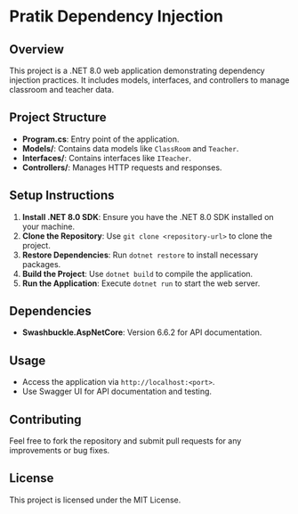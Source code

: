 # Pratik Dependency Injection

## Overview

This project is a .NET 8.0 web application demonstrating dependency injection practices. It includes models, interfaces, and controllers to manage classroom and teacher data.

## Project Structure

- **Program.cs**: Entry point of the application.
- **Models/**: Contains data models like `ClassRoom` and `Teacher`.
- **Interfaces/**: Contains interfaces like `ITeacher`.
- **Controllers/**: Manages HTTP requests and responses.

## Setup Instructions

1. **Install .NET 8.0 SDK**: Ensure you have the .NET 8.0 SDK installed on your machine.
2. **Clone the Repository**: Use `git clone <repository-url>` to clone the project.
3. **Restore Dependencies**: Run `dotnet restore` to install necessary packages.
4. **Build the Project**: Use `dotnet build` to compile the application.
5. **Run the Application**: Execute `dotnet run` to start the web server.

## Dependencies

- **Swashbuckle.AspNetCore**: Version 6.6.2 for API documentation.

## Usage

- Access the application via `http://localhost:<port>`.
- Use Swagger UI for API documentation and testing.

## Contributing

Feel free to fork the repository and submit pull requests for any improvements or bug fixes.

## License

This project is licensed under the MIT License.
